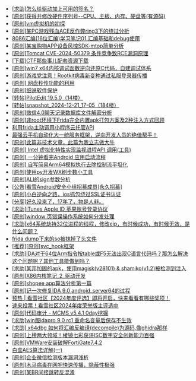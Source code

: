 + [[求助]怎么给驱动加上可用的签名？](https://bbs.kanxue.com/thread-284923.htm)
+ [[原创]获得并修改硬件序列号--CPU、主板、内存、硬盘等(有源码)](https://bbs.kanxue.com/thread-282756.htm)
+ [[原创]vm虚拟机的初探](https://bbs.kanxue.com/thread-284883.htm)
+ [[原创]某PC游戏残血ACE反作弊ring3下的绕过分析](https://bbs.kanxue.com/thread-284667.htm)
+ [8086汇编(16位汇编)学习笔记01.汇编基础和debug使用](https://bbs.kanxue.com/thread-284940.htm)
+ [[原创]某宝购物APP设备风控SDK-mtop简单分析](https://bbs.kanxue.com/thread-284241.htm)
+ [[原创]Tomcat CVE-2024-50379 条件竞争致RCE漏洞原理](https://bbs.kanxue.com/thread-284939.htm)
+ [[下载]CTF那些事儿配套资源下载](https://bbs.kanxue.com/thread-283930.htm)
+ [[原创]win7 x64内核调试函数逆向还原C代码，自建调试体系](https://bbs.kanxue.com/thread-260034.htm)
+ [[原创]游戏党注意！Rootkit病毒新变种通过私服登录器传播](https://bbs.kanxue.com/thread-273672.htm)
+ [[原创] 网盘秒传功能的利用](https://bbs.kanxue.com/thread-284783.htm)
+ [[原创]细说软件保护](https://bbs.kanxue.com/thread-284629.htm)
+ [[转帖]PilotEdit 19.5.0（14楼）](https://bbs.kanxue.com/thread-277979.htm)
+ [[转帖]snapshot_2024-12-21_17-05（184楼）](https://bbs.kanxue.com/thread-270207.htm)
+ [[原创]微信4.0聊天记录数据库文件解密分析](https://bbs.kanxue.com/thread-284417.htm)
+ [[原创]非root环境下Frida完全内置apk打包方案及2种注入方式回顾](https://bbs.kanxue.com/thread-284482.htm)
+ [利用frida主动调用小程序云托管API](https://bbs.kanxue.com/thread-284878.htm)
+ [最强云手机自动化大一统服务框架，逆向开发人员的绝佳帮手！](https://bbs.kanxue.com/thread-275820.htm)
+ [[原创]此篇非技术文章，此篇为我立志做大牛](https://bbs.kanxue.com/thread-284823.htm)
+ [[原创] Intel 虚拟化特性实现监视进程API 调用(工具)](https://bbs.kanxue.com/thread-283716.htm)
+ [[原创] 一分钟看完Android 应用启动流程](https://bbs.kanxue.com/thread-284686.htm)
+ [[原创] 自写简易Arm64模拟执行去除控制流平坦化](https://bbs.kanxue.com/thread-284890.htm)
+ [[原创]使用py开发WX刷步数小工具](https://bbs.kanxue.com/thread-284858.htm)
+ [[原创]ALI的sign参数分析](https://bbs.kanxue.com/thread-284292.htm)
+ [[公告]看雪Android安全小组招募成员[永久招募]](https://bbs.kanxue.com/thread-224995.htm)
+ [[原创]小白逆向之路，ios抓包绕过SSL证书认证](https://bbs.kanxue.com/thread-281551.htm)
+ [[分享]好久没来了，17年了，物是人非。](https://bbs.kanxue.com/thread-283832.htm)
+ [[求助]iTunes Apple ID 苹果账号登录协议](https://bbs.kanxue.com/thread-280207.htm)
+ [[原创]window 页错误操作系统如何分发处理](https://bbs.kanxue.com/thread-284919.htm)
+ [[求助]x64系统劫持32位进程的线程，修改eip，有时候成功，有时候无效，是什么问题？](https://bbs.kanxue.com/thread-284720.htm)
+ [frida dump下来的so被抹掉了头文件](https://bbs.kanxue.com/thread-284813.htm)
+ [[推荐][原创]svc_hook框架](https://bbs.kanxue.com/thread-284713.htm)
+ [[求助]IDA对于64位Arm指令按table或F5无法出现C语言代码吗？那怎么解决这个问题呢？其他工具能做到吗？](https://bbs.kanxue.com/thread-284587.htm)
+ [[求助]某邦加固的apk，使用magisk(v28101) & shamiko(v1.2)被检测到注入](https://bbs.kanxue.com/thread-284943.htm)
+ [[原创]X86内核笔记_2_驱动开发](https://bbs.kanxue.com/thread-268379.htm)
+ [[原创]shopee app算法分析第一篇](https://bbs.kanxue.com/thread-284570.htm)
+ [[原创]记一次修复IDA 9.0 android_server64的过程](https://bbs.kanxue.com/thread-283135.htm)
+ [预热 | 看雪社区【2024年度评选】即将开启，快来看看有哪些奖项！](https://bbs.kanxue.com/thread-284945.htm)
+ [速来投票！看雪社区2024年度荣誉版主评选中](https://bbs.kanxue.com/thread-284944.htm)
+ [[原创]代码审计 - MCMS v5.4.1 0day挖掘](https://bbs.kanxue.com/thread-284806.htm)
+ [[求助]win版idapro 9.0 rc1 重命名变量后保存不生效](https://bbs.kanxue.com/thread-284870.htm)
+ [[求助] x64dbg 如何将汇编反编译(decompile)为源码,像ghidra那样](https://bbs.kanxue.com/thread-284898.htm)
+ [[原创]上榜两大领域！棱镜七彩获评ISC数字安全创新能力百强](https://bbs.kanxue.com/thread-284947.htm)
+ [[原创]VMWare安装破解FortiGate7.4.2](https://bbs.kanxue.com/thread-284794.htm)
+ [白盒AES算法详解(一)](https://bbs.kanxue.com/thread-280335.htm)
+ [[原创]企业微信检测版本漏洞浅析](https://bbs.kanxue.com/thread-284796.htm)
+ [[原创]木马病毒在网吧快速传播，隐蔽性极强](https://bbs.kanxue.com/thread-279966.htm)
+ [[原创]某BR间接跳转反混淆](https://bbs.kanxue.com/thread-283706.htm)

